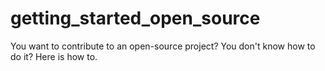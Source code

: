 # getting_started_open_source
You want to contribute to an open-source project? You don't know how to do it? Here is how to.
